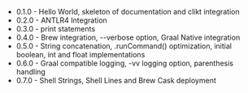 * 0.1.0 - Hello World, skeleton of documentation and clikt integration
* 0.2.0 - ANTLR4 Integration
* 0.3.0 - print statements
* 0.4.0 - Brew integration, --verbose option, Graal Native integration
* 0.5.0 - String concatenation, .runCommand() optimization, initial boolean, int and float implementations
* 0.6.0 - Graal compatible logging, -vv logging option, parenthesis handling
* 0.7.0 - Shell Strings, Shell Lines and Brew Cask deployment